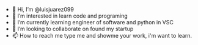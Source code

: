 - 👋 Hi, I’m @luisjuarez099
- 👀 I’m interested in learn code and programing 
- 🌱 I’m currently learning engineer of software and python in VSC
- 💞️ I’m looking to collaborate on found my startup 
- 📫 How to reach me type me and showme your work, i'm want to learn. 

<!---
luisjuarez099/luisjuarez099 is a ✨ special ✨ repository because its `README.md` (this file) appears on your GitHub profile.
You can click the Preview link to take a look at your changes.
--->
